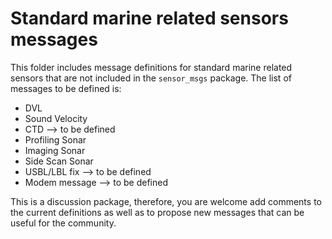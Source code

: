 # Standard marine related sensors messages
This folder includes message definitions for standard marine related sensors 
that are not included in the `sensor_msgs` package. 
The list of messages to be defined is:
* DVL
* Sound Velocity
* CTD --> to be defined
* Profiling Sonar
* Imaging Sonar
* Side Scan Sonar
* USBL/LBL fix --> to be defined
* Modem message --> to be defined

This is a discussion package, therefore, you are welcome add comments to 
the current definitions as well as to propose new messages that can be 
useful for the community.